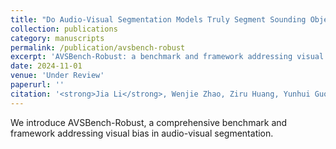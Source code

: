 ```yaml
---
title: "Do Audio-Visual Segmentation Models Truly Segment Sounding Objects?"
collection: publications
category: manuscripts
permalink: /publication/avsbench-robust
excerpt: 'AVSBench-Robust: a benchmark and framework addressing visual bias in audio-visual segmentation.'
date: 2024-11-01
venue: 'Under Review'
paperurl: ''
citation: '<strong>Jia Li</strong>, Wenjie Zhao, Ziru Huang, Yunhui Guo, Yapeng Tian. "Do Audio-Visual Segmentation Models Truly Segment Sounding Objects?" Under Review, 2024.'
---
```


We introduce AVSBench-Robust, a comprehensive benchmark and framework addressing visual bias in audio-visual segmentation.

